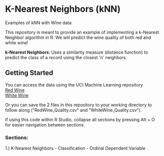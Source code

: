 # K-Nearest Neighbors (kNN)
Examples of kNN with Wine data

This repository is meant to provide an example of implementing a k-Nearest Neighbor algorithm in R.  We will predict the wine quality of both red and white wine! 

**k-Nearest Neighbors**: Uses a similarity measure (distance function) to predict the class of a record using the closest 'n' neighbors. 

## Getting Started

You can access the data using the UCI Machine Learning repository   
[Red Wine](https://archive.ics.uci.edu/ml/machine-learning-databases/wine-quality/winequality-red.csv)  
[White Wine](https://archive.ics.uci.edu/ml/machine-learning-databases/wine-quality/winequality-white.csv)

Or you can save the 2 files in this repository to your working directory to follow along ("RedWine_Quality.csv" and "WhiteWine_Quality.csv").
  
If using this code within R Studio, collapse all sections by pressing Alt + O for easier navigation between sections.  

### Sections:

1.)  K-Nearest Neighbors - Classification - Ordinal Dependent Variable

